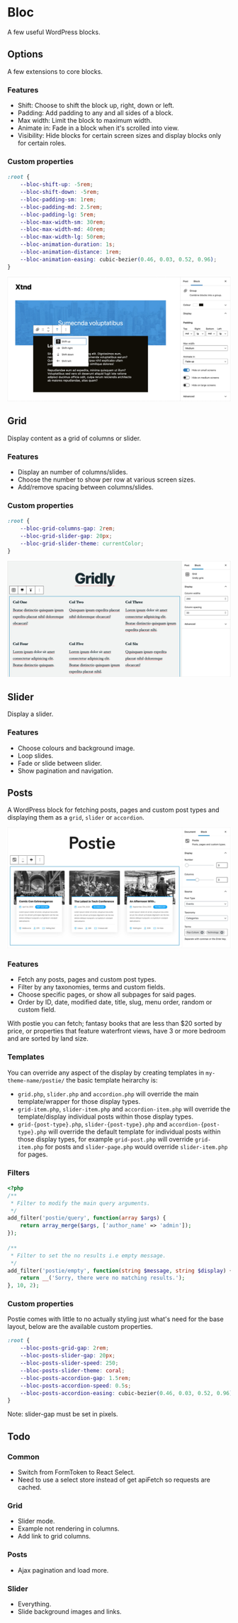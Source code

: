 # Bloc

A few useful WordPress blocks.


## Options

A few extensions to core blocks.

### Features

- Shift: Choose to shift the block up, right, down or left.
- Padding: Add padding to any and all sides of a block.
- Max width: Limit the block to maximum width.
- Animate in: Fade in a block when it's scrolled into view.
- Visibility: Hide blocks for certain screen sizes and display blocks only for certain roles.

### Custom properties
```css
:root {
	--bloc-shift-up: -5rem;
	--bloc-shift-down: -5rem;
	--bloc-padding-sm: 1rem;
	--bloc-padding-md: 2.5rem;
	--bloc-padding-lg: 5rem;
	--bloc-max-width-sm: 30rem;
	--bloc-max-width-md: 40rem;
	--bloc-max-width-lg: 50rem;
	--bloc-animation-duration: 1s;
	--bloc-animation-distance: 1rem;
	--bloc-animation-easing: cubic-bezier(0.46, 0.03, 0.52, 0.96);
}
```

![options](images/options.jpg)


## Grid

Display content as a grid of columns or slider.

### Features

- Display an number of columns/slides.
- Choose the number to show per row at various screen sizes.
- Add/remove spacing between columns/slides.

### Custom properties
```css
:root {
	--bloc-grid-columns-gap: 2rem;
	--bloc-grid-slider-gap: 20px;
	--bloc-grid-slider-theme: currentColor;
}
```

![grid](images/grid.jpg)


## Slider

Display a slider.

### Features

- Choose colours and background image.
- Loop slides.
- Fade or slide between slider.
- Show pagination and navigation.


## Posts

A WordPress block for fetching posts, pages and custom post types and displaying them as a `grid`, `slider` or `accordion`.

![posts](images/posts.jpg)

### Features
- Fetch any posts, pages and custom post types.
- Filter by any taxonomies, terms and custom fields.
- Choose specific pages, or show all subpages for said pages.
- Order by ID, date, modified date, title, slug, menu order, random or custom field.

With postie you can fetch; fantasy books that are less than $20 sorted by price, or properties that feature waterfront views, have 3 or more bedroom and are sorted by land size.

### Templates

You can override any aspect of the display by creating templates in `my-theme-name/postie/` the basic template heirarchy is:
- `grid.php`, `slider.php` and `accordion.php` will override the main template/wrapper for those display types.
- `grid-item.php`, `slider-item.php` and `accordion-item.php` will override the template/display individual posts within those display types.
- `grid-{post-type}.php`, `slider-{post-type}.php` and `accordion-{post-type}.php` will override the default template for individual posts within those display types, for example `grid-post.php` will override `grid-item.php` for posts and `slider-page.php` would override `slider-item.php` for pages.

### Filters

```php
<?php
/**
 * Filter to modify the main query arguments.
 */
add_filter('postie/query', function(array $args) {
    return array_merge($args, ['author_name' => 'admin']);
});

/**
 * Filter to set the no results i.e empty message.
 */
add_filter('postie/empty', function(string $message, string $display) {
    return __('Sorry, there were no matching results.');
}, 10, 2);
```

### Custom properties

Postie comes with little to no actually styling just what's need for the base layout, below are the available custom properties.

```css
:root {
	--bloc-posts-grid-gap: 2rem;
	--bloc-posts-slider-gap: 20px;
	--bloc-posts-slider-speed: 250;
	--bloc-posts-slider-theme: coral;
	--bloc-posts-accordion-gap: 1.5rem;
	--bloc-posts-accordion-speed: 0.5s;
	--bloc-posts-accordion-easing: cubic-bezier(0.46, 0.03, 0.52, 0.96);
}
```
Note: slider-gap must be set in pixels.


## Todo

### Common
- Switch from FormToken to React Select.
- Need to use a select store instead of get apiFetch so requests are cached.

### Grid
- Slider mode.
- Example not rendering in columns.
- Add link to grid columns.

### Posts
- Ajax pagination and load more.

### Slider
- Everything.
- Slide background images and links.
